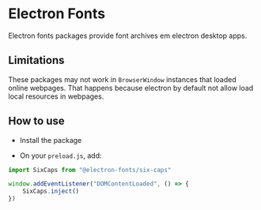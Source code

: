 # Electron Fonts

Electron fonts packages provide font archives em electron desktop apps.

## Limitations

These packages may not work in `BrowserWindow` instances that loaded online webpages. That happens because electron by default not allow load local resources in webpages.

## How to use

* Install the package

* On your `preload.js`, add:

```ts
import SixCaps from "@electron-fonts/six-caps"

window.addEventListener("DOMContentLoaded", () => {
    SixCaps.inject()
})
```